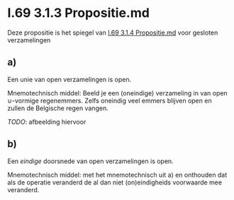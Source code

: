 # I.69 3.1.3 Propositie.md

Deze propositie is het spiegel van [I.69 3.1.4 Propositie.md](I.70%203.1.4%20Propositie.md) voor gesloten verzamelingen

## a)

Een unie van open verzamelingen is open.

Mnemotechnisch middel: Beeld je een (oneindige) verzameling in van open $\cup$-vormige regenemmers. Zelfs oneindig veel emmers blijven open en zullen de Belgische regen vangen.

*TODO*: afbeelding hiervoor

## b)

Een _eindige_ doorsnede van open verzamelingen is open.

Mnemotechnisch middel: met het mnemotechnisch uit a) en onthouden dat als de operatie veranderd de al dan niet (on)eindigheids voorwaarde mee veranderd.
